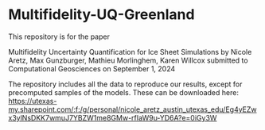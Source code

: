 # Multifidelity-UQ-Greenland

This repository is for the paper

Multifidelity Uncertainty Quantification for Ice Sheet Simulations
by Nicole Aretz, Max Gunzburger, Mathieu Morlinghem, Karen Willcox
submitted to Computational Geosciences on September 1, 2024

The repository includes all the data to reproduce our results, except for precomputed samples of the models. These can be downloaded here: 
https://utexas-my.sharepoint.com/:f:/g/personal/nicole_aretz_austin_utexas_edu/Eg4yEZwx3ylNsDKK7wmuJ7YBZW1me8GMw-rfIaW9u-YD6A?e=0iGy3W



